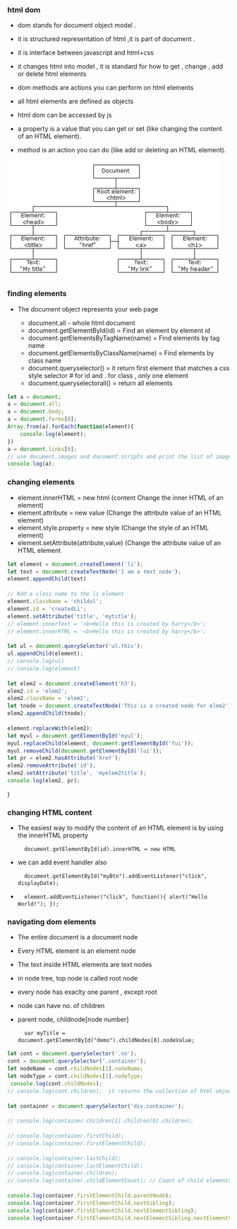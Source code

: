 ### html dom 
- dom stands for document object model .

- it is structured representation of html ,it is part of document .

- it is interface between javascript and html+css
- it changes html into model , it is standard for how to get , change , add or delete html elements 
- dom methods are actions you can perform on html elements 
- all html elements are defined as objects
- html dom can be accessed by js
- a property is a value that you can get or set (like changing the content of an HTML element).
- method is an action you can do (like add or deleting an HTML element).


![img](https://github.com/nitishsaini706/references-images/blob/master/htmldom.gif)


### finding elements 
- The document object represents your web page
    
    - document.all - whole html document 
    - document.getElementById(id)	= Find an element by element id
    - document.getElementsByTagName(name)	= Find elements by tag name
    - document.getElementsByClassName(name)	 =  Find elements by class name
    - document.queryselector() = it return first element that matches a css style selector # for id  and . for class , only one element
    - document.queryselectorall() = return all elements 
``` javascript
let a = document;
a = document.all;
a = document.body;
a = document.forms[0];
Array.from(a).forEach(function(element){
    console.log(element);
})
a = document.links[0];
// use document.images and document.scripts and print the list of images and scripts on an html page
console.log(a);
```

### changing elements 

- element.innerHTML =  new html (content	Change the inner HTML of an element)
- element.attribute = new value	(Change the attribute value of an HTML element)
- element.style.property = new style	(Change the style of an HTML element)
- element.setAttribute(attribute,value) (Change the attribute value of an HTML element

``` javascript
let element = document.createElement('li');
let text = document.createTextNode('I am a text node');
element.appendChild(text)

// Add a class name to the li element
element.className = 'childul';
element.id = 'createdLi';
element.setAttribute('title', 'mytitle');
// element.innerText = '<b>Hello this is created by harry</b>';
// element.innerHTML = '<b>Hello this is created by harry</b>';

let ul = document.querySelector('ul.this');
ul.appendChild(element);
// console.log(ul)
// console.log(element)

let elem2 = document.createElement('h3');
elem2.id = 'elem2';
elem2.className = 'elem2';
let tnode = document.createTextNode('This is a created node for elem2');
elem2.appendChild(tnode);

element.replaceWith(elem2);
let myul = document.getElementById('myul');
myul.replaceChild(element, document.getElementById('fui'));
myul.removeChild(document.getElementById('lui'));
let pr = elem2.hasAttribute('href');
elem2.removeAttribute('id');
elem2.setAttribute('title', 'myelem2title');
console.log(elem2, pr);


```
)
### changing HTML content
- The easiest way to modify the content of an HTML element is by using the innerHTML property

        document.getElementById(id).innerHTML = new HTML

- we can add event handler also
  
        document.getElementById("myBtn").addEventListener("click", displayDate);
- 
        element.addEventListener("click", function(){ alert("Hello World!"); });


### navigating dom elements
- The entire document is a document node
- Every HTML element is an element node

- The text inside HTML elements are text nodes
- in node tree, top node is called root node
- every node has exaclty one parent , except root
- node can have no. of children

- parent node, childnode[node number]

        var myTitle = document.getElementById("demo").childNodes[0].nodeValue;

``` javascript
let cont = document.querySelector('.no');
cont = document.querySelector('.container');
let nodeName = cont.childNodes[1].nodeName;
let nodeType = cont.childNodes[1].nodeType;
 console.log(cont.childNodes);
// console.log(cont.children);  it returns the collection of html objects 

let container = document.querySelector('div.container');

// console.log(container.children[1].children[0].children);

// console.log(container.firstChild);
// console.log(container.firstElementChild);

// console.log(container.lastChild);
// console.log(container.lastElementChild);
// console.log(container.children);
// console.log(container.childElementCount); // Count of child elements

console.log(container.firstElementChild.parentNode);
console.log(container.firstElementChild.nextSibling);
console.log(container.firstElementChild.nextElementSibling);
console.log(container.firstElementChild.nextElementSibling.nextElementSibling);
```
